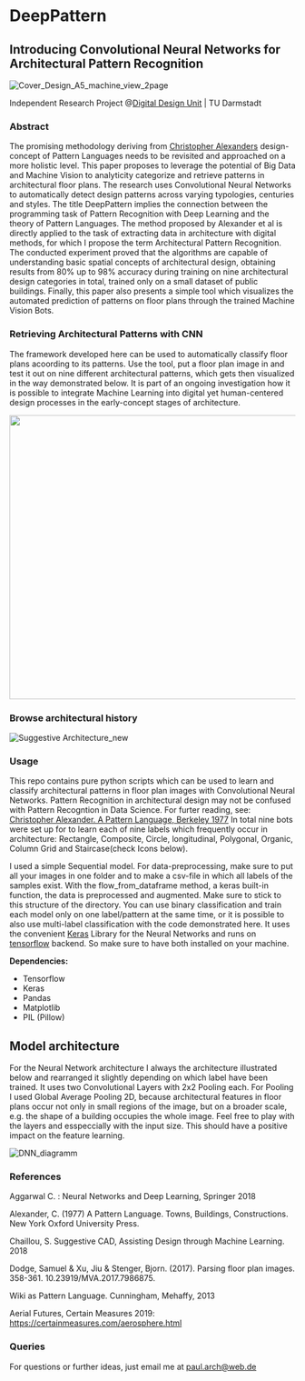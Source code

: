 # DeepPattern

## Introducing Convolutional Neural Networks for Architectural Pattern Recognition

![Cover_Design_A5_machine_view_2page](https://user-images.githubusercontent.com/65179419/96243957-ba9ffe00-0fa5-11eb-8f41-482d4b52a472.png)




Independent Research Project @[Digital Design Unit](https://ddu-research.com/) | TU Darmstadt


### Abstract
The promising methodology deriving from [Christopher Alexanders](https://en.wikipedia.org/wiki/Christopher_Alexander) design-concept of Pattern Languages needs to be revisited and approached on a more holistic level. This paper proposes to leverage the potential of Big Data and Machine Vision to analyticity categorize and retrieve patterns in architectural floor plans.
The research uses Convolutional Neural Networks to automatically detect design patterns across varying typologies, centuries and styles. The title DeepPattern implies the connection between the programming task of Pattern Recognition with Deep Learning and the theory of Pattern Languages. The method proposed by Alexander et al is directly applied to the task of extracting data in architecture with digital methods, for which I propose the term Architectural Pattern Recognition.
The conducted experiment proved that the algorithms are capable of understanding basic spatial concepts of architectural design, obtaining results from 80% up to 98% accuracy during training on nine architectural design categories in total, trained only on a small dataset of public buildings.
Finally, this paper also presents a simple tool which visualizes the automated prediction of patterns on floor plans through the trained Machine Vision Bots.


### Retrieving Architectural Patterns with CNN

The framework developed here can be used to automatically classify floor plans acoording to its patterns. Use the tool, put a floor plan image in and test it out on nine different architectural patterns, which gets then visualized in the way demonstrated below. It is part of an ongoing investigation how it is possible to integrate Machine Learning into digital yet human-centered design processes in the early-concept stages of architecture.

<img src="https://user-images.githubusercontent.com/65179419/96464408-11b50580-1228-11eb-928e-1501e616333d.gif" width="860" height="500"/>


### Browse architectural history

![Suggestive Architecture_new](https://user-images.githubusercontent.com/65179419/96238321-a4427400-0f9e-11eb-9824-5b456f9cab71.png)


### Usage

This repo contains pure python scripts which can be used to learn and classify architectural patterns in floor plan images with Convolutional Neural Networks. Pattern Recognition in architectural design may not be confused with Pattern Recogntion in Data Science. For furter reading, see: [Christopher Alexander. A Pattern Language, Berkeley 1977](https://en.wikipedia.org/wiki/A_Pattern_Language)
In total nine bots were set up for to learn each of nine labels which frequently occur in architecture: Rectangle, Composite, Circle, longitudinal, Polygonal, Organic, Column Grid and Staircase(check Icons below).

I used a simple Sequential model. For data-preprocessing, make sure to put all your images in one folder and to make a csv-file in which all labels of the samples exist. With the flow_from_dataframe method, a keras built-in function, the data is preprocessed and augmented. Make sure to stick to this structure of the directory.
You can use binary classification and train each model only on one label/pattern at the same time, or it is possible to also use multi-label classification with the code demonstrated here. It uses the convenient [Keras](https://keras.io/) Library for the Neural Networks and runs on [tensorflow](https://www.tensorflow.org/install) backend. So make sure to have both installed on your machine.

**Dependencies:** 
- Tensorflow
- Keras
- Pandas
- Matplotlib
- PIL (Pillow)


## Model architecture

For the Neural Network architecture I always the architecture illustrated below and rearranged it slightly depending on which label have been trained. It uses two Convolutional Layers with 2x2 Pooling each. For Pooling I used Global Average Pooling 2D, because architectural features in floor plans occur not only in small regions of the image, but on a broader scale, e.g. the shape of a building occupies the whole image.
Feel free to play with the layers and esspeccially with the input size. This should have a positive impact on the feature learning.

![DNN_diagramm](https://user-images.githubusercontent.com/65179419/96249838-18d0df00-0fae-11eb-8679-edd5449765a4.png)


### References

Aggarwal C. : Neural Networks and Deep Learning, Springer 2018

Alexander, C. (1977) A Pattern Language. Towns, Buildings, Constructions. New York Oxford University Press.

Chaillou, S. Suggestive CAD, Assisting Design through Machine Learning. 2018

Dodge, Samuel & Xu, Jiu & Stenger, Bjorn. (2017). Parsing floor plan images. 358-361. 10.23919/MVA.2017.7986875.

Wiki as Pattern Language. Cunningham, Mehaffy, 2013

Aerial Futures, Certain Measures 2019:
https://certainmeasures.com/aerosphere.html



### Queries

For questions or further ideas, just email me at paul.arch@web.de
